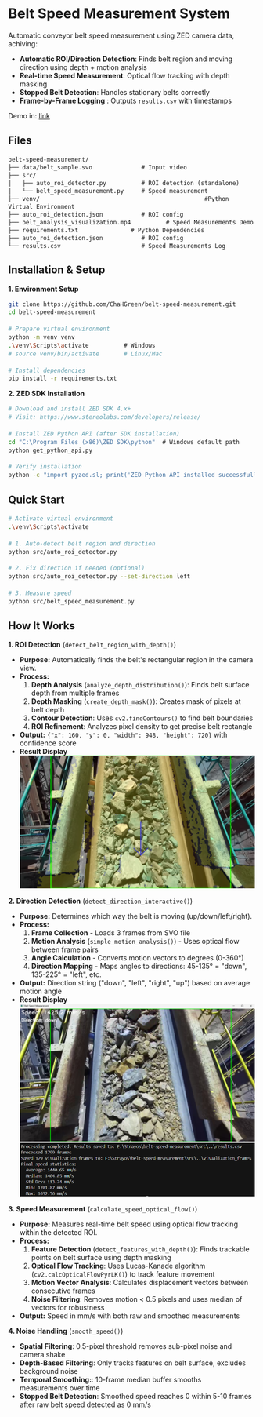 # Belt Speed Measurement System

Automatic conveyor belt speed measurement using ZED camera data, achiving:
- **Automatic ROI/Direction Detection**:  Finds belt region and moving direction using depth + motion analysis  
- **Real-time Speed Measurement**: Optical flow tracking with depth masking  
- **Stopped Belt Detection**:  Handles stationary belts correctly  
- **Frame-by-Frame Logging** : Outputs `results.csv` with timestamps  

Demo in: [link](https://drive.google.com/file/d/1qWR8-7YAV6XU0sYz39lUvr57zceSWf--/view?usp=drive_link)

## Files
```
belt-speed-measurement/
├── data/belt_sample.svo              # Input video
├── src/
│   ├── auto_roi_detector.py          # ROI detection (standalone)
│   └── belt_speed_measurement.py     # Speed measurement
├── venv/                                               #Python Virtual Environment
├── auto_roi_detection.json           # ROI config
├── belt_analysis_visualization.mp4          # Speed Measurements Demo
├── requirements.txt               # Python Dependencies
├── auto_roi_detection.json           # ROI config
└── results.csv                       # Speed Measurements Log
```

## Installation & Setup
**1. Environment Setup**
```bash
git clone https://github.com/ChaHGreen/belt-speed-measurement.git
cd belt-speed-measurement

# Prepare virtual environment
python -m venv venv
.\venv\Scripts\activate          # Windows
# source venv/bin/activate       # Linux/Mac

# Install dependencies
pip install -r requirements.txt
```

**2. ZED SDK Installation**
```bash
# Download and install ZED SDK 4.x+
# Visit: https://www.stereolabs.com/developers/release/

# Install ZED Python API (after SDK installation)
cd "C:\Program Files (x86)\ZED SDK\python"  # Windows default path
python get_python_api.py

# Verify installation
python -c "import pyzed.sl; print('ZED Python API installed successfully')"
```
  
## Quick Start
```bash
# Activate virtual environment
.\venv\Scripts\activate
  
# 1. Auto-detect belt region and direction
python src/auto_roi_detector.py
  
# 2. Fix direction if needed (optional)
python src/auto_roi_detector.py --set-direction left
  
# 3. Measure speed
python src/belt_speed_measurement.py
```

## How It Works
 **1. ROI Detection** (`detect_belt_region_with_depth()`)
- **Purpose:** Automatically finds the belt's rectangular region in the camera view.
- **Process:**
	1. **Depth Analysis** (`analyze_depth_distribution()`): Finds belt surface depth from multiple frames
	2. **Depth Masking** (`create_depth_mask()`): Creates mask of pixels at belt depth  
	3. **Contour Detection**: Uses `cv2.findContours()` to find belt boundaries
	4. **ROI Refinement**: Analyzes pixel density to get precise belt rectangle
- **Output:** `{"x": 160, "y": 0, "width": 948, "height": 720}` with confidence score
- **Result Display**
![Belt Speed Visualization](imgs/roi_detection_visualization.png "ROI Detection Results")


**2. Direction Detection** (`detect_direction_interactive()`)
- **Purpose:** Determines which way the belt is moving (up/down/left/right).
- **Process:**
	1. **Frame Collection** - Loads 3 frames from SVO file
	2. **Motion Analysis** (`simple_motion_analysis()`) - Uses optical flow between frame pairs
	3. **Angle Calculation** - Converts motion vectors to degrees (0-360°)
	4. **Direction Mapping** - Maps angles to directions: 45-135° = "down", 135-225° = "left", etc.
- **Output:** Direction string ("down", "left", "right", "up") based on average motion angle
- **Result Display**
![Belt Speed Visualization](imgs/speed_meassure_visual.png "Speed Measurement Window")
![Belt Speed Visualization](imgs/speed_meassure_result.png "Speed Measurement Result")


 **3. Speed Measurement** (`calculate_speed_optical_flow()`)
- **Purpose:** Measures real-time belt speed using optical flow tracking within the detected ROI.
- **Process:**
	1. **Feature Detection** (`detect_features_with_depth()`): Finds trackable points on belt surface using depth masking
	2. **Optical Flow Tracking**: Uses Lucas-Kanade algorithm (`cv2.calcOpticalFlowPyrLK()`) to track feature movement
	3. **Motion Vector Analysis**: Calculates displacement vectors between consecutive frames
	4. **Noise Filtering**: Removes motion < 0.5 pixels and uses median of vectors for robustness
- **Output:** Speed in mm/s with both raw and smoothed measurements

**4. Noise Handling** (`smooth_speed()`)
- **Spatial Filtering**: 0.5-pixel threshold removes sub-pixel noise and camera shake
- **Depth-Based Filtering**: Only tracks features on belt surface, excludes background noise
- **Temporal Smoothing:**: 10-frame median buffer smooths measurements over time
- **Stopped Belt Detection**: Smoothed speed reaches 0 within 5-10 frames after raw belt speed detected as 0 mm/s